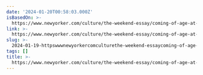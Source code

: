```yaml
---
date: '2024-01-20T00:58:03.000Z'
isBasedOn: >-
  https://www.newyorker.com/culture/the-weekend-essay/coming-of-age-at-the-dawn-of-the-social-internet
link: >-
  https://www.newyorker.com/culture/the-weekend-essay/coming-of-age-at-the-dawn-of-the-social-internet
slug: >-
  2024-01-19-httpswwwnewyorkercomculturethe-weekend-essaycoming-of-age-at-the-dawn-of-the-social-internet
tags: []
title: >-
  https://www.newyorker.com/culture/the-weekend-essay/coming-of-age-at-the-dawn-of-the-social-internet
---
```


